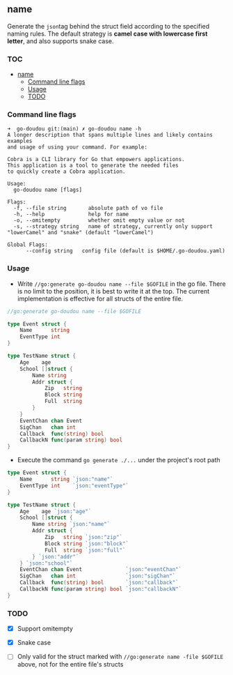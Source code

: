## name

Generate the `json`tag behind the struct field according to the specified naming rules. The default strategy is **camel case with lowercase first letter**, and also supports snake case.  


<!-- START doctoc generated TOC please keep comment here to allow auto update -->
<!-- DON'T EDIT THIS SECTION, INSTEAD RE-RUN doctoc TO UPDATE -->
### TOC

- [name](#name)
  - [Command line flags](#command-line-flags)
  - [Usage](#usage)
  - [TODO](#todo)

<!-- END doctoc generated TOC please keep comment here to allow auto update -->

### Command line flags

```shell
➜  go-doudou git:(main) ✗ go-doudou name -h    
A longer description that spans multiple lines and likely contains examples
and usage of using your command. For example:

Cobra is a CLI library for Go that empowers applications.
This application is a tool to generate the needed files
to quickly create a Cobra application.

Usage:
  go-doudou name [flags]

Flags:
  -f, --file string       absolute path of vo file
  -h, --help              help for name
  -o, --omitempty         whether omit empty value or not
  -s, --strategy string   name of strategy, currently only support "lowerCamel" and "snake" (default "lowerCamel")

Global Flags:
      --config string   config file (default is $HOME/.go-doudou.yaml)
```



### Usage

- Write `//go:generate go-doudou name --file $GOFILE` in the go file. There is no limit to the position, it is best to write it at the top. The current implementation is effective for all structs of the entire file.

```go
//go:generate go-doudou name --file $GOFILE

type Event struct {
	Name      string
	EventType int
}

type TestName struct {
	Age    age
	School []struct {
		Name string
		Addr struct {
			Zip   string
			Block string
			Full  string
		}
	}
	EventChan chan Event
	SigChan   chan int
	Callback  func(string) bool
	CallbackN func(param string) bool
}
```

- Execute the command `go generate ./...` under the project's root path

```go
type Event struct {
	Name      string `json:"name"`
	EventType int    `json:"eventType"`
}

type TestName struct {
	Age    age `json:"age"`
	School []struct {
		Name string `json:"name"`
		Addr struct {
			Zip   string `json:"zip"`
			Block string `json:"block"`
			Full  string `json:"full"`
		} `json:"addr"`
	} `json:"school"`
	EventChan chan Event              `json:"eventChan"`
	SigChan   chan int                `json:"sigChan"`
	Callback  func(string) bool       `json:"callback"`
	CallbackN func(param string) bool `json:"callbackN"`
}
```


### TODO

+ [x] Support omitempty
+ [x] Snake case
+ [ ] Only valid for the struct marked with `//go:generate name -file $GOFILE` above, not for the entire file's structs





